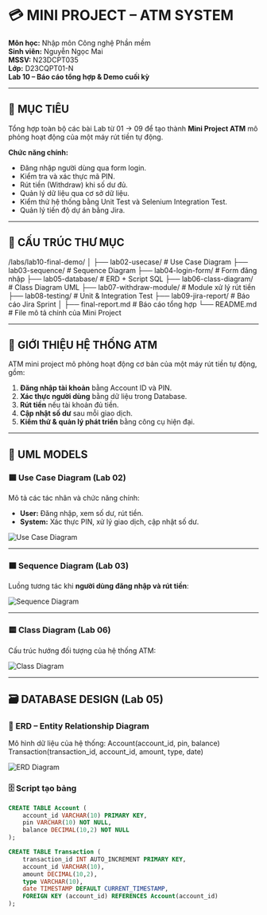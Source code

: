 # 💳 MINI PROJECT – ATM SYSTEM

**Môn học:** Nhập môn Công nghệ Phần mềm  
**Sinh viên:** Nguyễn Ngọc Mai  
**MSSV:** N23DCPT035  
**Lớp:** D23CQPT01-N  
**Lab 10 – Báo cáo tổng hợp & Demo cuối kỳ**

---

## 🎯 MỤC TIÊU
Tổng hợp toàn bộ các bài Lab từ 01 → 09 để tạo thành **Mini Project ATM** mô phỏng hoạt động của một máy rút tiền tự động.

**Chức năng chính:**
- Đăng nhập người dùng qua form login.
- Kiểm tra và xác thực mã PIN.
- Rút tiền (Withdraw) khi số dư đủ.
- Quản lý dữ liệu qua cơ sở dữ liệu.
- Kiểm thử hệ thống bằng Unit Test và Selenium Integration Test.
- Quản lý tiến độ dự án bằng Jira.

---

## 🧩 CẤU TRÚC THƯ MỤC
/labs/lab10-final-demo/
│
├── lab02-usecase/ # Use Case Diagram
├── lab03-sequence/ # Sequence Diagram
├── lab04-login-form/ # Form đăng nhập
├── lab05-database/ # ERD + Script SQL
├── lab06-class-diagram/ # Class Diagram UML
├── lab07-withdraw-module/ # Module xử lý rút tiền
├── lab08-testing/ # Unit & Integration Test
├── lab09-jira-report/ # Báo cáo Jira Sprint
│
├── final-report.md # Báo cáo tổng hợp
└── README.md # File mô tả chính của Mini Project

---

## 🧠 GIỚI THIỆU HỆ THỐNG ATM

ATM mini project mô phỏng hoạt động cơ bản của một máy rút tiền tự động, gồm:

1. **Đăng nhập tài khoản** bằng Account ID và PIN.  
2. **Xác thực người dùng** bằng dữ liệu trong Database.  
3. **Rút tiền** nếu tài khoản đủ tiền.  
4. **Cập nhật số dư** sau mỗi giao dịch.  
5. **Kiểm thử & quản lý phát triển** bằng công cụ hiện đại.

---

## 🧱 UML MODELS

### 🟦 Use Case Diagram (Lab 02)
Mô tả các tác nhân và chức năng chính:

- **User:** Đăng nhập, xem số dư, rút tiền.  
- **System:** Xác thực PIN, xử lý giao dịch, cập nhật số dư.

![Use Case Diagram](../lab02-usecase/usecase_atm.png)

---

### 🟧 Sequence Diagram (Lab 03)
Luồng tương tác khi **người dùng đăng nhập và rút tiền**:

![Sequence Diagram](../lab03-sequence/sequence_atm.png)

---

### 🟨 Class Diagram (Lab 06)
Cấu trúc hướng đối tượng của hệ thống ATM:

![Class Diagram](../lab06-class-diagram/class_atm.png)

---

## 🗃 DATABASE DESIGN (Lab 05)

### 🧩 ERD – Entity Relationship Diagram

Mô hình dữ liệu của hệ thống:
Account(account_id, pin, balance)
Transaction(transaction_id, account_id, amount, type, date)

![ERD Diagram](../lab05-database/erd_atm.png)

### 🗄 Script tạo bảng

```sql
CREATE TABLE Account (
    account_id VARCHAR(10) PRIMARY KEY,
    pin VARCHAR(10) NOT NULL,
    balance DECIMAL(10,2) NOT NULL
);

CREATE TABLE Transaction (
    transaction_id INT AUTO_INCREMENT PRIMARY KEY,
    account_id VARCHAR(10),
    amount DECIMAL(10,2),
    type VARCHAR(10),
    date TIMESTAMP DEFAULT CURRENT_TIMESTAMP,
    FOREIGN KEY (account_id) REFERENCES Account(account_id)
);





